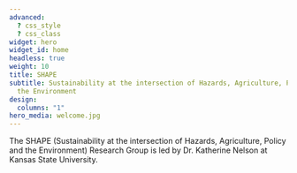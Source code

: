 ```yaml
---
advanced:
  ? css_style
  ? css_class
widget: hero
widget_id: home
headless: true
weight: 10
title: SHAPE
subtitle: Sustainability at the intersection of Hazards, Agriculture, Policy and
  the Environment
design:
  columns: "1"
hero_media: welcome.jpg
---
```

The SHAPE (Sustainability at the intersection of Hazards, Agriculture, Policy and the Environment) Research Group is led by Dr. Katherine Nelson at Kansas State University.